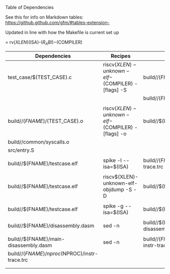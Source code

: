 
Table of Dependencies

See this for info on Markdown tables:
  <https://github.github.com/gfm/#tables-extension->

Updated in line with how the Makefile is current set up

<Arch> = 	rv$(XLEN)$(ISA)-$(R_ABI)-$(COMPILER)


|                   Dependencies                      |                     Recipes                      |                         Targets                           |
|-----------------------------------------------------|--------------------------------------------------|-----------------------------------------------------------|
|             test_case/$(TEST_CASE).c                | riscv$(XLEN)-unknown-elf-$(COMPILER) -[flags] -S |          build/<Arch>/$(FNAME)/$(TEST_CASE).S             |
|                                                     |                                                  |          build/<Arch>/$(FNAME)/$(TEST_CASE).o             |
|                                                     |                                                  |                                                           |
|       build/<Arch>/$(FNAME)/$(TEST_CASE).o          | riscv$(XLEN)-unknown-elf-$(COMPILER) -[flags] -o |           build/<Arch>/$(FNAME)/testcase.elf              |
|           build/<Arch>/common/syscalls.o            |                                                  |                                                           |
|                   src/entry.S                       |                                                  |                                                           |
|                                                     |                                                  |                                                           |
|         build/<Arch>/$(FNAME)/testcase.elf          |              spike -l --isa=$(ISA)               |   build/<Arch>/$(FNAME)/nproc$(NPROC)/instr-trace.trc     |
|                                                     |                                                  |                                                           |
|         build/<Arch>/$(FNAME)/testcase.elf          |      riscv$(XLEN)-unknown-elf-objdump -S -D      |         build/<Arch>/$(FNAME)/disassembly.dasm            |
|                                                     |                                                  |                                                           |
|         build/<Arch>/$(FNAME)/testcase.elf          |              spike -g --isa=$(ISA)               |          build/<Arch>/$(FNAME)/histogram.hst              |
|                                                     |                                                  |                                                           |
|       build/<Arch>/$(FNAME)/disassembly.dasm        |                      sed -n                      |      build/<Arch>/$(FNAME)/main-disassembly.dasm          |
|                                                     |                                                  |                                                           |
|     build/<Arch>/$(FNAME)/main-disassembly.dasm     |                      sed -n                      |  build/<Arch>/$(FNAME)/nproc$(NPROC)/main-instr-trace.trc |
| build/<Arch>/$(FNAME)/nproc$(NPROC)/instr-trace.trc |                                                  |                                                           |
|                                                     |                                                  |                                                           |
|                                                     |                                                  |                                                           |


